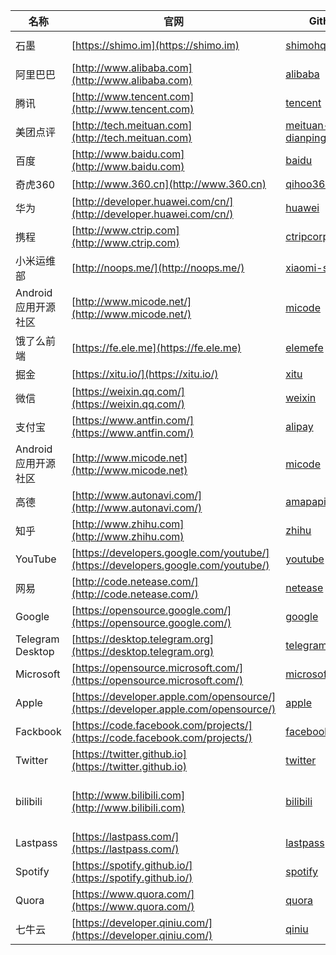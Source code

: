 |名称|官网|Github|招聘|
|--|--|--|--|
|石墨|[https://shimo.im](https://shimo.im)|[shimohq](https://github.com/shimohq)|[https://app.mokahr.com/apply/shimo](https://app.mokahr.com/apply/shimo)|
|阿里巴巴|[http://www.alibaba.com](http://www.alibaba.com)|[alibaba](https://github.com/alibaba)|[https://job.alibaba.com/zhaopin/](https://job.alibaba.com/zhaopin/)|
|腾讯|[http://www.tencent.com](http://www.tencent.com)|[tencent](https://github.com/tencent)|[https://hr.tencent.com/](https://hr.tencent.com/)|
|美团点评|[http://tech.meituan.com](http://tech.meituan.com)|[meituan-dianping](https://github.com/meituan-dianping)|[https://zhaopin.meituan.com/](https://zhaopin.meituan.com/)|
|百度|[http://www.baidu.com](http://www.baidu.com)|[baidu](https://github.com/baidu)|[https://talent.baidu.com/external/baidu/](https://talent.baidu.com/external/baidu/)|
|奇虎360|[http://www.360.cn](http://www.360.cn)|[qihoo360](https://github.com/qihoo360)|[http://hr.360.cn/](http://hr.360.cn/)|
|华为|[http://developer.huawei.com/cn/](http://developer.huawei.com/cn/)|[huawei](https://github.com/Huawei)|[http://career.huawei.com/](http://career.huawei.com/)|
|携程|[http://www.ctrip.com](http://www.ctrip.com)|[ctripcorp](https://github.com/ctripcorp)|[http://campus.ctrip.com/](http://campus.ctrip.com/)|
|小米运维部|[http://noops.me/](http://noops.me/)|[xiaomi-sa](https://github.com/xiaomi-sa)|[http://hr.xiaomi.com/job/list](http://hr.xiaomi.com/job/list)|
|Android应用开源社区|[http://www.micode.net/](http://www.micode.net/)|[micode](https://github.com/MiCode)||
|饿了么前端|[https://fe.ele.me](https://fe.ele.me)|[elemefe](https://github.com/ElemeFE)|[https://campus.ele.me/jobs/](https://campus.ele.me/jobs/)|
|掘金|[https://xitu.io/](https://xitu.io/)|[xitu](https://github.com/xitu)|[https://xitu.io/jobs](https://xitu.io/jobs)|
|微信|[https://weixin.qq.com/](https://weixin.qq.com/)|[weixin](https://github.com/weixin)||
|支付宝|[https://www.antfin.com/](https://www.antfin.com/)|[alipay](https://github.com/alipay)||
|Android应用开源社区|[http://www.micode.net](http://www.micode.net)|[micode](https://github.com/MiCode/)||
|高德|[http://www.autonavi.com/](http://www.autonavi.com/)|[amapapi](https://github.com/amapapi)||
|知乎|[http://www.zhihu.com](http://www.zhihu.com)|[zhihu](https://github.com/zhihu)|[http://zhihu.zhiye.com/](http://zhihu.zhiye.com/)|
|YouTube|[https://developers.google.com/youtube/](https://developers.google.com/youtube/)|[youtube](https://github.com/youtube)||
|网易|[http://code.netease.com/](http://code.netease.com/)|[netease](https://github.com/netease)|[https://hr.163.com/](https://hr.163.com/)|
|Google|[https://opensource.google.com/](https://opensource.google.com/)|[google](https://github.com/google)||
|Telegram Desktop|[https://desktop.telegram.org](https://desktop.telegram.org)|[telegramdesktop](https://github.com/telegramdesktop)||
|Microsoft|[https://opensource.microsoft.com/](https://opensource.microsoft.com/)|[microsoft](https://github.com/microsoft)||
|Apple|[https://developer.apple.com/opensource/](https://developer.apple.com/opensource/)|[apple](https://github.com/apple)||
|Fackbook|[https://code.facebook.com/projects/](https://code.facebook.com/projects/)|[facebook](https://github.com/facebook)||
|Twitter|[https://twitter.github.io](https://twitter.github.io)|[twitter](https://github.com/twitter)||
|bilibili|[http://www.bilibili.com](http://www.bilibili.com)|[bilibili](https://github.com/bilibili)|[https://www.bilibili.com/html/join-list.html](https://www.bilibili.com/html/join-list.html)|
|Lastpass|[https://lastpass.com/](https://lastpass.com/)|[lastpass](https://github.com/lastpass)||
|Spotify|[https://spotify.github.io/](https://spotify.github.io/)|[spotify](https://github.com/spotify)||
|Quora|[https://www.quora.com/](https://www.quora.com/)|[quora](https://github.com/quora)||
|七牛云|[https://developer.qiniu.com/](https://developer.qiniu.com/)|[qiniu](https://github.com/qiniu/)|[https://career.qiniu.com/](https://career.qiniu.com/)|